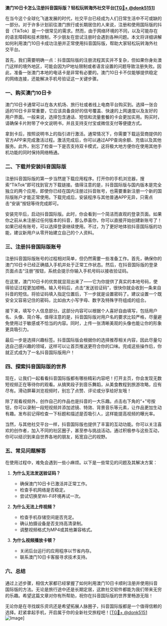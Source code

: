**澳门10日卡怎么注册抖音国际版？轻松玩转海外社交平台[[TG💪+ @donk5151](https://t.me/s/donk5151)]**

在当今这个全球化飞速发展的时代，社交平台已经成为人们日常生活中不可或缺的一部分。对于许多计划前往澳门旅行或长期居住的人来说，注册和使用国际版的抖音（TikTok）是一个很常见的需求。然而，由于网络环境的不同，以及可能存在的语言障碍和技术限制，不少朋友在尝试注册时会遇到各种问题。本文将详细讲解如何利用澳门10日卡成功注册并正常使用抖音国际版，帮助大家轻松玩转海外社交平台。

首先，我们需要明确一点：抖音国际版的注册流程其实并不复杂，但如果你身处澳门这样的境外地区，可能会因为IP地址限制或者语言设置的问题导致注册失败。因此，准备一张澳门本地的电话卡是非常有必要的。澳门10日卡不仅能够提供稳定的网络连接，还能解决手机号验证这一关键步骤。

### 一、购买澳门10日卡

澳门10日卡通常可以在各大机场、旅行社或者线上电商平台购买到。选择一张合适的10日卡非常重要，它应该具备良好的信号覆盖、快速的上网速度以及友好的用户界面。一般来说，选择包含通话、短信和流量套餐的卡会更加实用。购买时，请确保卡片附带了中文说明书，并且支持支付宝或微信支付等便捷方式。

拿到卡后，按照说明书上的指引进行激活。通常情况下，你需要下载运营商提供的官方APP来完成激活过程。激活完成后，你可以通过APP查询余额、充值以及其他服务。此外，别忘了检查一下是否支持双卡模式，这将极大地方便你在使用其他手机功能的同时保持网络畅通。

### 二、下载并安装抖音国际版

注册抖音国际版的第一步当然是下载应用程序。打开你的手机浏览器，搜索“TikTok”即可找到官方下载链接。值得注意的是，抖音国际版与国内版本是完全独立的两个应用，即使你已经在国内注册过抖音账号，也需要重新注册一个新的国际版账户才能正常使用。下载完成后，安装程序与其他普通APP无异，只需点击“安装”按钮等待完成即可。

安装完毕后，启动抖音国际版。此时，你会看到一个简洁而直观的登录页面。如果你之前从未注册过任何版本的抖音，那么恭喜你，你可以直接开始创建新账号了！如果已经有账号，可以选择登录继续使用。不过，为了更好地体验抖音国际版的功能，建议新用户从零开始建立自己的个人资料。

### 三、注册抖音国际版账号

注册抖音国际版账号的过程相对简单，但仍然需要一些准备工作。首先，确保你的澳门10日卡已经正确插入手机并处于正常工作状态。然后，在抖音国际版的登录页面点击“注册”按钮，系统会提示你输入手机号码以接收验证码。

在这里，澳门10日卡的优势就显现出来了——它为你提供了真实的本地号码，使得验证过程更加顺畅。输入号码后，点击“发送验证码”，很快你就会收到一条来自抖音的短信。将验证码填入指定位置后，下一步就是设置密码了。建议设置一个既安全又容易记住的密码，比如由大小写字母、数字及特殊字符组成的组合。

接下来，填写个人信息部分。这部分内容可以根据个人喜好自由填写，包括用户名、头像、简介等。值得注意的是，抖音国际版对用户名的要求比较严格，尽量避免使用过于敏感或不恰当的内容。同时，上传一张清晰美观的头像也能让你的形象更具吸引力。

最后一步是选择兴趣标签。抖音国际版会根据你的选择推荐相关内容，因此尽量勾选自己感兴趣的领域，这样可以让首页推送更符合你的口味。完成这些操作后，你就正式成为了一名抖音国际版用户！

### 四、探索抖音国际版的世界

现在，让我们一起看看抖音国际版都有哪些精彩内容吧！打开主页，你会发现无数短视频正在等待你的观看。从搞笑段子到音乐舞蹈，从美食教程到旅游攻略，应有尽有。滑动屏幕浏览视频时，别忘了点赞、评论或分享给好友哦！

除了观看视频外，创作自己的作品也是抖音的一大乐趣。点击右下角的“+”号按钮，你可以录制一段短视频并添加滤镜、特效、背景音乐等元素，让作品更加生动有趣。发布前记得检查一下标题和描述是否吸引人，这样能提高视频的曝光率。

当然，与其他社交平台一样，抖音国际版也提供了丰富的互动功能。你可以关注喜欢的创作者，加入不同的社区圈子，甚至参与挑战活动。通过积极参与这些互动，你可以结识到来自世界各地的朋友，拓宽自己的视野。

### 五、常见问题解答

在使用过程中，难免会遇到一些小麻烦。以下是一些常见的问题及其解决方案：

1. **为什么无法发送验证码？**
   - 确保澳门10日卡已激活并正常工作。
   - 检查手机网络是否稳定。
   - 尝试切换至Wi-Fi环境再试一次。

2. **为什么无法上传视频？**
   - 检查手机存储空间是否充足。
   - 确认拍摄设备是否支持高清录制。
   - 调整视频格式为MP4或其他兼容格式。

3. **为什么视频播放卡顿？**
   - 关闭后台运行的应用程序以节省内存。
   - 联系澳门10日卡客服寻求技术支持。

### 六、总结

通过上述步骤，相信大家都已经掌握了如何利用澳门10日卡顺利注册并使用抖音国际版的方法。无论是旅行途中还是长期定居，这款社交软件都能为我们带来无穷的乐趣。希望这篇文章对你有所帮助，祝你在抖音国际版的世界里畅游无阻！

无论你是在寻找娱乐资讯还是希望拓展人脉圈子，抖音国际版都是一个值得信赖的选择。赶紧拿起手机，开启属于你的全新社交旅程吧！[[TG💪+ @donk5151](https://t.me/s/donk5151) ![Image](https://i.postimg.cc/rwNCRYN7/Snipaste-2025-04-30-17-27-05.png)]